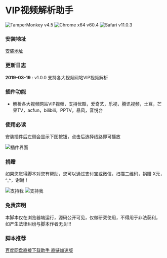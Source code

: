 # VIP视频解析助手
![TamperMonkey v4.5](https://img.shields.io/badge/TamperMonkey-v4.8-brightgreen.svg) ![Chrome x64 v60.4](https://img.shields.io/badge/Chrome%20x64-v73.0-brightgreen.svg) ![Safari v11.0.3](https://img.shields.io/badge/Safari%20-v12.0-brightgreen.svg)
### 安装地址
[安装地址](https://greasyfork.org/zh-CN/scripts/380568)

### 更新日志

**2019-03-19** : v1.0.0 支持各大视频网站VIP视频解析

### 插件功能

- 解析各大视频网站VIP视频，支持优酷，爱奇艺，乐视，腾讯视频，土豆，芒果TV，acfun，bilibili，PPTV，暴风，音悦台

### 使用必读

安装插件后左侧会显示下图按钮，点击后选择线路即可播放

![插件界面](https://camo.githubusercontent.com/3fff0ae92032ce621ead48298e68a4d4a34d3914/687474703a2f2f7777312e73696e61696d672e636e2f6d773639302f34646236383965336c7931673137797430746b73716a323132383070646b67302e6a7067)

### 捐赠
如果您觉得脚本对您有帮助，您可以通过支付宝或微信，扫描二维码，捐赠 X元，^_^，谢谢！
 
 
 ![支持我](https://ww1.sinaimg.cn/large/4db689e3ly1g0ae1ogfjbj205k05yjrl.jpg) ![支持我](https://ww1.sinaimg.cn/large/4db689e3ly1g0ae1oc3o4j205k05yweg.jpg)

### 免责声明 
本脚本仅在浏览器端运行，源码公开可见，仅做研究使用，不得用于非法获利， 如产生法律纠纷与脚本作者无关!!!

### 脚本推荐
[百度网盘直接下载助手 直链加速版](https://greasyfork.org/zh-CN/scripts/39504)
